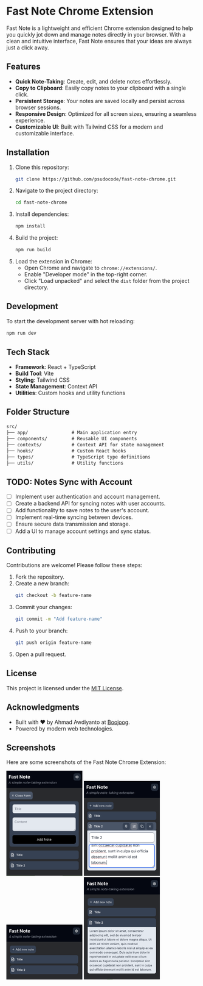 # Fast Note Chrome Extension

Fast Note is a lightweight and efficient Chrome extension designed to help you quickly jot down and manage notes directly in your browser. With a clean and intuitive interface, Fast Note ensures that your ideas are always just a click away.

## Features

- **Quick Note-Taking**: Create, edit, and delete notes effortlessly.
- **Copy to Clipboard**: Easily copy notes to your clipboard with a single click.
- **Persistent Storage**: Your notes are saved locally and persist across browser sessions.
- **Responsive Design**: Optimized for all screen sizes, ensuring a seamless experience.
- **Customizable UI**: Built with Tailwind CSS for a modern and customizable interface.

## Installation

1. Clone this repository:
   ```bash
   git clone https://github.com/psudocode/fast-note-chrome.git
   ```
2. Navigate to the project directory:
   ```bash
   cd fast-note-chrome
   ```
3. Install dependencies:
   ```bash
   npm install
   ```
4. Build the project:
   ```bash
   npm run build
   ```
5. Load the extension in Chrome:
   - Open Chrome and navigate to `chrome://extensions/`.
   - Enable "Developer mode" in the top-right corner.
   - Click "Load unpacked" and select the `dist` folder from the project directory.

## Development

To start the development server with hot reloading:

```bash
npm run dev
```

## Tech Stack

- **Framework**: React + TypeScript
- **Build Tool**: Vite
- **Styling**: Tailwind CSS
- **State Management**: Context API
- **Utilities**: Custom hooks and utility functions

## Folder Structure

```
src/
├── app/                # Main application entry
├── components/         # Reusable UI components
├── contexts/           # Context API for state management
├── hooks/              # Custom React hooks
├── types/              # TypeScript type definitions
├── utils/              # Utility functions
```

## TODO: Notes Sync with Account

- [ ] Implement user authentication and account management.
- [ ] Create a backend API for syncing notes with user accounts.
- [ ] Add functionality to save notes to the user's account.
- [ ] Implement real-time syncing between devices.
- [ ] Ensure secure data transmission and storage.
- [ ] Add a UI to manage account settings and sync status.

## Contributing

Contributions are welcome! Please follow these steps:

1. Fork the repository.
2. Create a new branch:
   ```bash
   git checkout -b feature-name
   ```
3. Commit your changes:
   ```bash
   git commit -m "Add feature-name"
   ```
4. Push to your branch:
   ```bash
   git push origin feature-name
   ```
5. Open a pull request.

## License

This project is licensed under the [MIT License](LICENSE).

## Acknowledgments

- Built with ❤️ by Ahmad Awdiyanto at [Boojoog](https://boojoog.com).
- Powered by modern web technologies.

## Screenshots

Here are some screenshots of the Fast Note Chrome Extension:

<img src="public/screenshots/create.png" alt="Create Screenshot" width="200">
<img src="public/screenshots/edit.png" alt="Edit Screenshot" width="200">
<img src="public/screenshots/idle.png" alt="Idle Screenshot" width="200">
<img src="public/screenshots/read.png" alt="Read Screenshot" width="200">
